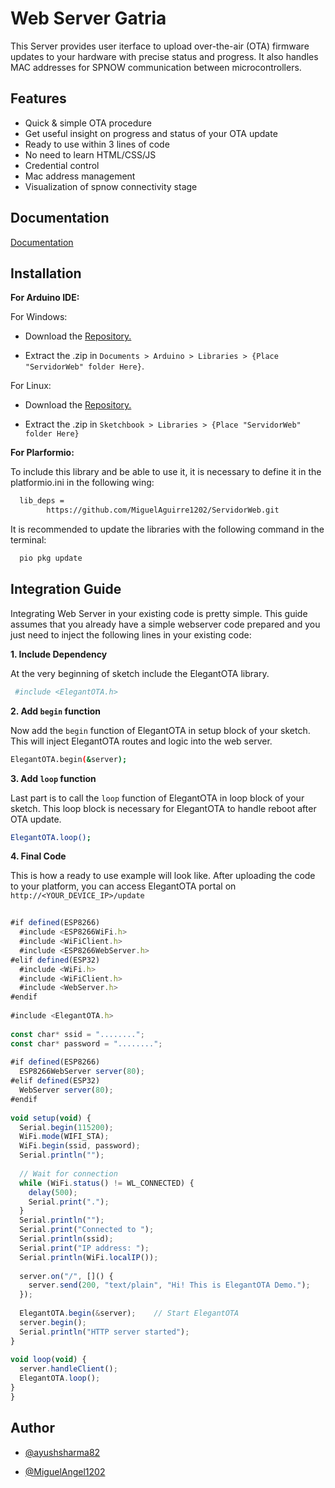 
# Web Server Gatria 

This Server provides user iterface to upload over-the-air (OTA)  firmware updates to your hardware with precise status and progress. It also handles MAC addresses for SPNOW communication between microcontrollers.


## Features

- Quick & simple OTA procedure
- Get useful insight on progress and status of your OTA update
-  Ready to use within 3 lines of code
- No need to learn HTML/CSS/JS
- Credential control
- Mac address management
- Visualization of spnow connectivity stage


## Documentation

[Documentation](https://linktodocumentation)


## Installation

__For Arduino IDE:__

For Windows:

- Download the [Repository.](https://github.com/MiguelAguirre1202/ServidorWeb.git)

- Extract the .zip in 
`Documents > Arduino > Libraries > {Place "ServidorWeb" folder Here}`.

For Linux:

- Download the [Repository.](https://github.com/MiguelAguirre1202/ServidorWeb.git)

- Extract the .zip in `Sketchbook > Libraries > {Place "ServidorWeb" folder Here}`

__For Plarformio:__

To include this library and be able to use it, it is necessary to define it in the platformio.ini in the following wing:

```bash
  lib_deps = 
		https://github.com/MiguelAguirre1202/ServidorWeb.git
```

It is recommended to update the libraries with the following command in the terminal:

```bash
  pio pkg update
```
    
## Integration Guide

Integrating Web Server in your existing code is pretty simple. This guide assumes that you already have a simple webserver code prepared and you just need to inject the following lines in your existing code:

__1. Include Dependency__
    
At the very beginning of sketch include the ElegantOTA library.

```bash
 #include <ElegantOTA.h>
```

__2. Add `begin` function__

Now add the `begin` function of ElegantOTA in setup block of your sketch. This will inject ElegantOTA routes and logic into the web server.

```bash
ElegantOTA.begin(&server);
```

__3. Add `loop` function__

Last part is to call the `loop` function of ElegantOTA in loop block of your sketch. This loop block is necessary for ElegantOTA to handle reboot after OTA update.

```bash
ElegantOTA.loop();
```

__4. Final Code__

This is how a ready to use example will look like. After uploading the code to your platform, you can access ElegantOTA portal on `http://<YOUR_DEVICE_IP>/update`

```javascript
 
#if defined(ESP8266)
  #include <ESP8266WiFi.h>
  #include <WiFiClient.h>
  #include <ESP8266WebServer.h>
#elif defined(ESP32)
  #include <WiFi.h>
  #include <WiFiClient.h>
  #include <WebServer.h>
#endif
 
#include <ElegantOTA.h>
 
const char* ssid = "........";
const char* password = "........";
 
#if defined(ESP8266)
  ESP8266WebServer server(80);
#elif defined(ESP32)
  WebServer server(80);
#endif
 
void setup(void) {
  Serial.begin(115200);
  WiFi.mode(WIFI_STA);
  WiFi.begin(ssid, password);
  Serial.println("");
 
  // Wait for connection
  while (WiFi.status() != WL_CONNECTED) {
    delay(500);
    Serial.print(".");
  }
  Serial.println("");
  Serial.print("Connected to ");
  Serial.println(ssid);
  Serial.print("IP address: ");
  Serial.println(WiFi.localIP());
 
  server.on("/", []() {
    server.send(200, "text/plain", "Hi! This is ElegantOTA Demo.");
  });
 
  ElegantOTA.begin(&server);    // Start ElegantOTA
  server.begin();
  Serial.println("HTTP server started");
}
 
void loop(void) {
  server.handleClient();
  ElegantOTA.loop();
}
}
```


## Author

- [@ayushsharma82](https://github.com/ayushsharma82)

- [@MiguelAngel1202](https://www.github.com/octokatherine)

